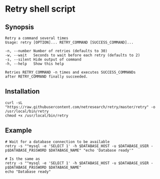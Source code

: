 # Retry shell script

## Synopsis

    Retry a command several times
    Usage: retry [OPTION]... RETRY_COMMAND [SUCCESS_COMMAND]...
    
    -n, --number Number of retries (defaults to 30)
    -w, --wait   Seconds to wait before each retry (defaults to 2)
    -s, --silent Hide output of command
    -h, --help   Show this help
    
    Retries RETRY_COMMAND -n times and executes SUCCESS_COMMANDs
    after RETRY_COMMAND finally succeeded.

## Installation

    curl -sL "https://raw.githubusercontent.com/netresearch/retry/master/retry" -o /usr/local/bin/retry
    chmod +x /usr/local/bin/retry

## Example

    # Wait for a database connection to be available
    retry -s ""mysql -e 'SELECT 1' -h $DATABASE_HOST -u $DATABASE_USER -p$DATABASE_PASSWORD $DATABASE_NAME" "echo 'Database ready'"
    
    # Is the same as
    retry -s ""mysql -e 'SELECT 1' -h $DATABASE_HOST -u $DATABASE_USER -p$DATABASE_PASSWORD $DATABASE_NAME"
    echo "Database ready"
